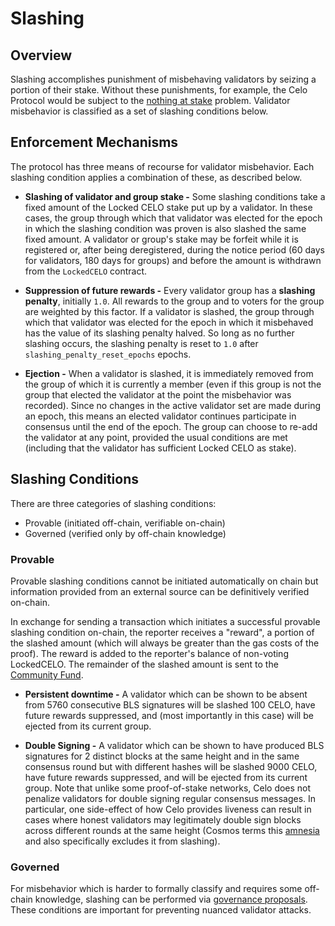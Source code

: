 # Slashing

## Overview

Slashing accomplishes punishment of misbehaving validators by seizing a portion of their stake. Without these punishments, for example, the Celo Protocol would be subject to the [nothing at stake](https://github.com/ethereum/wiki/wiki/Proof-of-Stake-FAQ#what-is-the-nothing-at-stake-problem-and-how-can-it-be-fixed) problem. Validator misbehavior is classified as a set of slashing conditions below.

## Enforcement Mechanisms

The protocol has three means of recourse for validator misbehavior. Each slashing condition applies a combination of these, as described below.

- **Slashing of validator and group stake -** Some slashing conditions take a fixed amount of the Locked CELO stake put up by a validator. In these cases, the group through which that validator was elected for the epoch in which the slashing condition was proven is also slashed the same fixed amount. A validator or group's stake may be forfeit while it is registered or, after being deregistered, during the notice period (60 days for validators, 180 days for groups) and before the amount is withdrawn from the `LockedCELO` contract.

- **Suppression of future rewards -** Every validator group has a **slashing penalty**, initially `1.0`. All rewards to the group and to voters for the group are weighted by this factor. If a validator is slashed, the group through which that validator was elected for the epoch in which it misbehaved has the value of its slashing penalty halved. So long as no further slashing occurs, the slashing penalty is reset to `1.0` after `slashing_penalty_reset_epochs` epochs.

- **Ejection -** When a validator is slashed, it is immediately removed from the group of which it is currently a member (even if this group is not the group that elected the validator at the point the misbehavior was recorded). Since no changes in the active validator set are made during an epoch, this means an elected validator continues participate in consensus until the end of the epoch. The group can choose to re-add the validator at any point, provided the usual conditions are met (including that the validator has sufficient Locked CELO as stake).

## Slashing Conditions

There are three categories of slashing conditions:

- Provable \(initiated off-chain, verifiable on-chain\)
- Governed \(verified only by off-chain knowledge\)

### Provable

Provable slashing conditions cannot be initiated automatically on chain but information provided from an external source can be definitively verified on-chain.

In exchange for sending a transaction which initiates a successful provable slashing condition on-chain, the reporter receives a "reward", a portion of the slashed amount (which will always be greater than the gas costs of the proof). The reward is added to the reporter's balance of non-voting LockedCELO. The remainder of the slashed amount is sent to the [Community Fund](community-fund.md).

- **Persistent downtime -** A validator which can be shown to be absent from 5760 consecutive BLS signatures will be slashed 100 CELO, have future rewards suppressed, and (most importantly in this case) will be ejected from its current group.

- **Double Signing -** A validator which can be shown to have produced BLS signatures for 2 distinct blocks at the same height and in the same consensus round but with different hashes will be slashed 9000 CELO, have future rewards suppressed, and will be ejected from its current group. Note that unlike some proof-of-stake networks, Celo does not penalize validators for double signing regular consensus messages. In particular, one side-effect of how Celo provides liveness can result in cases where honest validators may legitimately double sign blocks across different rounds at the same height (Cosmos terms this [amnesia](https://github.com/tendermint/spec/blob/fa3430ad163a2a0ed77aa3f624a70cd9b8b84b78/spec/consensus/signing.md#other-rules) and also specifically excludes it from slashing).

### **Governed**

For misbehavior which is harder to formally classify and requires some off-chain knowledge, slashing can be performed via [governance proposals](../governance.md). These conditions are important for preventing nuanced validator attacks.
